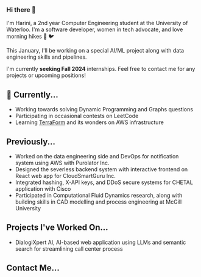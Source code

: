 ### Hi there 👋

I'm Harini, a 2nd year Computer Engineering student at the University of Waterloo. I'm a software developer, women in tech advocate, and love morning hikes 🌳 🐦

This January, I'll be working on a special AI/ML project along with data engineering skills and pipelines.

I'm currently **seeking Fall 2024** internships. Feel free to contact me for any projects or upcoming positions!

## 🎯 Currently...
- Working towards solving Dynamic Programming and Graphs questions
- Participating in occasional contests on LeetCode
- Learning [TerraForm](https://developer.hashicorp.com/terraform/tutorials/aws-get-started) and its wonders on AWS infrastructure

## Previously...
- Worked on the data engineering side and DevOps for notification system using AWS with Purolator Inc.
- Designed the severless backend system with interactive frontend on React web app for CloudSmartGuru Inc.
- Integrated hashing, X-API keys, and DDoS secure systems for CHETAL application with Cisco
- Participated in Computational Fluid Dynamics research, along with building skills in CAD modelling and process engineering at McGill University

## Projects I've Worked On...
- DialogiXpert AI, AI-based web application using LLMs and semantic search for streamlining call center process


## Contact Me...







